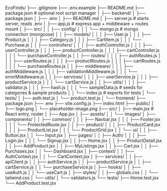 EcoFinds/
├── .gitignore
├── .env.example
├── README.md
├── package.json                     # optional root script manager
│
├── backend/
│   ├── package.json
│   ├── .env
│   ├── README.md
│   ├── server.js                    # starts server, reads .env
│   ├── app.js                       # express app + middleware + routes mount
│   ├── src/
│   │   ├── config/
│   │   │   └── mongo.js             # mongo connection (mongoose)
│   │   ├── models/
│   │   │   ├── User.js
│   │   │   ├── Product.js
│   │   │   ├── Category.js
│   │   │   ├── CartItem.js
│   │   │   └── Purchase.js
│   │   ├── controllers/
│   │   │   ├── authController.js
│   │   │   ├── userController.js
│   │   │   ├── productController.js
│   │   │   ├── cartController.js
│   │   │   └── purchaseController.js
│   │   ├── routes/
│   │   │   ├── authRoutes.js
│   │   │   ├── userRoutes.js
│   │   │   ├── productRoutes.js
│   │   │   ├── cartRoutes.js
│   │   │   └── purchaseRoutes.js
│   │   ├── middleware/
│   │   │   ├── authMiddleware.js
│   │   │   ├── validationMiddleware.js
│   │   │   └── errorMiddleware.js
│   │   ├── services/
│   │   │   ├── userService.js
│   │   │   ├── productService.js
│   │   │   └── cartService.js
│   │   ├── utils/
│   │   │   ├── validator.js
│   │   │   ├── hash.js
│   │   │   └── sampleData.js        # seeds for categories & sample products
│   │   └── index.js                 # exports for tests
│   └── tests/
│       ├── auth.test.js
│       └── product.test.js
│
└── frontend/
    ├── package.json
    ├── .env
    ├── vite.config.js
    ├── index.html
    ├── public/
    │   ├── logo.png
    │   └── placeholder-image.png
    ├── src/
    │   ├── main.jsx                  # React entry, router
    │   ├── App.jsx
    │   ├── assets/
    │   │   └── images/
    │   ├── components/
    │   │   ├── common/
    │   │   │   ├── Navbar.jsx
    │   │   │   ├── Footer.jsx
    │   │   │   └── ProtectedRoute.jsx
    │   │   ├── product/
    │   │   │   ├── ProductCard.jsx
    │   │   │   ├── ProductList.jsx
    │   │   │   └── ProductGrid.jsx
    │   │   └── ui/
    │   │       ├── Button.jsx
    │   │       └── Input.jsx
    │   ├── pages/
    │   │   ├── Auth/
    │   │   │   ├── Login.jsx
    │   │   │   └── Signup.jsx
    │   │   ├── Home.jsx
    │   │   ├── ProductDetail.jsx
    │   │   ├── AddProduct.jsx
    │   │   ├── MyListings.jsx
    │   │   ├── Cart.jsx
    │   │   ├── Purchases.jsx
    │   │   └── Dashboard.jsx
    │   ├── context/
    │   │   ├── AuthContext.jsx
    │   │   └── CartContext.jsx
    │   ├── services/
    │   │   ├── apiClient.js
    │   │   ├── authService.js
    │   │   ├── productService.js
    │   │   ├── cartService.js
    │   │   └── purchaseService.js
    │   ├── hooks/
    │   │   ├── useAuth.js
    │   │   └── useCart.js
    │   ├── styles/
    │   │   ├── globals.css
    │   │   └── tailwind.css
    │   └── utils/
    │       └── validators.js
    └── tests/
        ├── Home.test.jsx
        └── AddProduct.test.jsx
